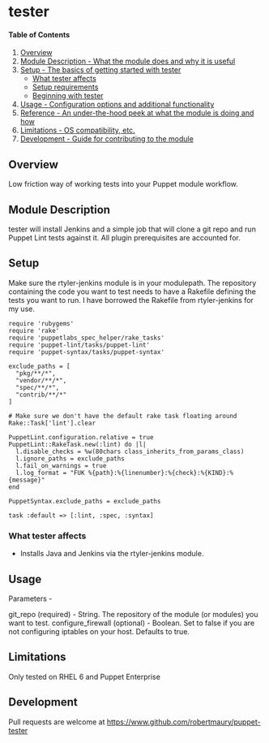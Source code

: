 # tester

#### Table of Contents

1. [Overview](#overview)
2. [Module Description - What the module does and why it is useful](#module-description)
3. [Setup - The basics of getting started with tester](#setup)
    * [What tester affects](#what-tester-affects)
    * [Setup requirements](#setup-requirements)
    * [Beginning with tester](#beginning-with-tester)
4. [Usage - Configuration options and additional functionality](#usage)
5. [Reference - An under-the-hood peek at what the module is doing and how](#reference)
5. [Limitations - OS compatibility, etc.](#limitations)
6. [Development - Guide for contributing to the module](#development)

## Overview

Low friction way of working tests into your Puppet module workflow.

## Module Description

tester will install Jenkins and a simple job that will clone a git repo and run
Puppet Lint tests against it. All plugin prerequisites are accounted for.

## Setup

Make sure the rtyler-jenkins module is in your modulepath. The repository containing
the code you want to test needs to have a Rakefile defining the tests you want to run.
I have borrowed the Rakefile from rtyler-jenkins for my use.

    require 'rubygems'
    require 'rake'
    require 'puppetlabs_spec_helper/rake_tasks'
    require 'puppet-lint/tasks/puppet-lint'
    require 'puppet-syntax/tasks/puppet-syntax'
    
    exclude_paths = [
      "pkg/**/*",
      "vendor/**/*",
      "spec/**/*",
      "contrib/**/*"
    ]
    
    # Make sure we don't have the default rake task floating around
    Rake::Task['lint'].clear
    
    PuppetLint.configuration.relative = true
    PuppetLint::RakeTask.new(:lint) do |l|
      l.disable_checks = %w(80chars class_inherits_from_params_class)
      l.ignore_paths = exclude_paths
      l.fail_on_warnings = true
      l.log_format = "FUK %{path}:%{linenumber}:%{check}:%{KIND}:%{message}"
    end
    
    PuppetSyntax.exclude_paths = exclude_paths
    
    task :default => [:lint, :spec, :syntax] 

### What tester affects

* Installs Java and Jenkins via the rtyler-jenkins module.

## Usage

Parameters -

  git_repo           (required) - String. The repository of the module (or modules) you want to test.
  configure_firewall (optional) - Boolean. Set to false if you are not configuring iptables on your host. 
                                  Defaults to true.

## Limitations

Only tested on RHEL 6 and Puppet Enterprise

## Development

Pull requests are welcome at https://www.github.com/robertmaury/puppet-tester
